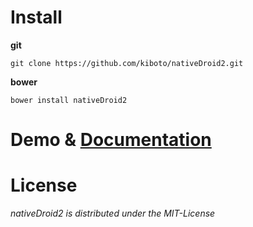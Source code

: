 # Install

  **git**

```git clone https://github.com/kiboto/nativeDroid2.git ```

  **bower**

```bower install nativeDroid2```

# Demo & [Documentation](http://nativedroid.scripter.click)

# License
*nativeDroid2 is distributed under the MIT-License*



